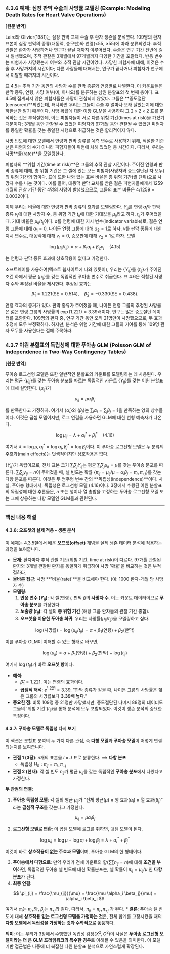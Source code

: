 ### **4.3.6 예제: 심장 판막 수술의 사망률 모델링 (Example: Modeling Death Rates for Heart Valve Operations)**

**[원문 번역]**

Laird와 Olivier(1981)는 심장 판막 교체 수술 후 환자 생존을 분석했다. 109명의 환자 표본이 심장 판막의 종류(대동맥, 승모판)와 연령(<55, ≥55)에 따라 분류되었다. 추적 관찰은 환자가 사망하거나 연구가 끝날 때까지 이루어졌다. 수술은 연구 기간 전반에 걸쳐 발생했으며, 추적 관찰은 3개월에서 97개월까지 다양한 기간을 포괄했다. 반응 변수는 피험자가 사망했는지 여부와 추적 관찰 시간이었다. 사망한 피험자에 대해, 이것은 수술 후 사망까지의 시간이다; 다른 사람들에 대해서는, 연구가 끝나거나 피험자가 연구에서 이탈할 때까지의 시간이다.

표 4.5는 추적 기간 동안의 사망자 수를 판막 종류와 연령별로 나열한다. 이 카운트들은 판막 종류, 연령, 사망 여부(예, 아니오)를 분류하는 삼원 분할표의 첫 번째 층이다. 표 4.5에 집계되지 않은 피험자들은 사망이 관찰되지 않았다. 그들은 **중도절단(censored)**되었는데, 왜냐하면 우리는 그들이 수술 후 얼마나 오래 살았는지에 대한 하한선만 알기 때문이다. 사망 확률에 대한 이항 GLM을 사용하여 그 $2 \times 2 \times 2$ 표를 분석하는 것은 부적절한데, 이는 피험자들이 서로 다른 위험 기간(times at risk)을 가졌기 때문이다; 3개월 동안 관찰될 수 있었던 피험자와 97개월 동안 관찰될 수 있었던 피험자를 동일한 확률을 갖는 동일한 시행으로 취급하는 것은 합리적이지 않다.

사망 빈도에 대한 모델에서 연령과 판막 종류를 예측 변수로 사용하기 위해, 적절한 기준선은 피험자의 수가 아니라 피험자들이 위험에 처해 있었던 총 시간이다. 따라서, 우리는 사망**률(rate)**을 모델링한다.

피험자의 **위험 기간(time at risk)**은 그들의 추적 관찰 시간이다. 주어진 연령과 판막 종류에 대해, 총 위험 기간은 그 셀에 있는 모든 피험자(사망자와 중도절단된 자 모두)의 위험 기간의 합이다. 표에 또한 나와 있는 표본 비율은 총 위험 기간(월 단위)으로 사망자 수를 나눈 것이다. 예를 들어, 대동맥 판막 교체를 받은 젊은 피험자들에게서 1259개월의 관찰 기간 동안 4명의 사망이 발생했으므로, 그들의 표본 비율은 4/1259 = 0.0032이다.

이제 우리는 비율에 대한 연령과 판막 종류의 효과를 모델링한다. $Y_{ij}$를 연령 $a_i$와 판막 종류 $v_j$에 대한 사망자 수, 총 위험 기간 $t_{ij}$에 대한 기대값을 $\mu_{ij}$라고 하자. $t_{ij}$가 주어졌을 때, 기대 비율은 $\mu_{ij}/t_{ij}$이다. $a$를 연령에 대한 지시 변수(indicator variable)로, 젊은 연령 그룹에 대해 $a_1=0$, 나이든 연령 그룹에 대해 $a_2=1$로 하자. $v$를 판막 종류에 대한 지시 변수로, 대동맥에 대해 $v_1=0$, 승모판에 대해 $v_2=1$로 하자. 모델

$$ \log(\mu_{ij}/t_{ij}) = \alpha + \beta_1 a_i + \beta_2 v_j \quad (4.15) $$

는 연령과 판막 종류 효과에 상호작용이 없다고 가정한다.

소프트웨어를 사용하여(텍스트 웹사이트에 나와 있듯이), 우리는 $\{Y_{ij}\}$를 $\{t_{ij}\}$가 주어진 조건 하에서 평균 $\{\mu_{ij}\}$를 갖는 독립적인 푸아송 변수로 취급한다. 표 4.6은 적합된 사망자 수와 추정된 비율을 제시한다. 추정된 효과는

$$ \hat{\beta}_1 = 1.221 (\text{SE}=0.514), \quad \hat{\beta}_2 = -0.330 (\text{SE}=0.438). $$

연령 효과의 증거가 있다. 판막 종류가 주어졌을 때, 나이든 연령 그룹의 추정된 사망률은 젊은 연령 그룹의 사망률의 $\exp(1.221)=3.39$배이다. 연구는 많은 중도절단 데이터를 포함한다. 109명의 환자 중, 연구 기간 동안 오직 21명만이 사망했으므로, 두 효과 추정치 모두 부정확하다. 하지만, 분석은 위험 기간에 대한 그들의 기여를 통해 109명 환자 모두를 사용한다는 점에 주목하라.

### **4.3.7 이원 분할표의 독립성에 대한 푸아송 GLM (Poisson GLM of Independence in Two-Way Contingency Tables)**

**[원문 번역]**

푸아송 로그선형 모델은 또한 일반적인 분할표의 카운트를 모델링하는 데 사용된다. 우리는 평균 $\{\mu_{ij}\}$를 갖는 푸아송 분포를 따르는 독립적인 카운트 $\{Y_{ij}\}$를 갖는 이원 분할표에 대해 설명한다. $\{\mu_{ij}\}$가

$$ \mu_{ij} = \mu \alpha_i \beta_j $$

를 만족한다고 가정하자. 여기서 $\{\alpha_i\}$와 $\{\beta_j\}$는 $\sum_i \alpha_i = \sum_j \beta_j = 1$을 만족하는 양의 상수들이다. 이것은 곱셈 모델이지만, 로그 연결을 사용하면 GLM에 대한 선형 예측자가 나온다.

$$ \log \mu_{ij} = \lambda + \alpha_i^* + \beta_j^* \quad (4.16) $$

여기서 $\lambda = \log\mu, \alpha_i^*=\log\alpha_i, \beta_j^*=\log\beta_j$이다. 이 푸아송 로그선형 모델은 두 분류의 주효과(main effects)는 덧셈적이지만 상호작용은 없다.

$\{Y_{ij}\}$가 독립이므로, 전체 표본 크기 $\sum_i\sum_j Y_{ij}$는 평균 $\sum_i\sum_j \mu_{ij} = \mu$를 갖는 푸아송 분포를 따른다. $\sum_i\sum_j y_{ij} = n$이 주어졌을 때, 셀 빈도는 확률 $\{\pi_{ij} = \mu_{ij}/\mu = \alpha_i \beta_j = \pi_{i+}\pi_{+j}\}$를 갖는 다항 분포를 따른다. 이것은 두 범주형 변수 간의 **독립성(independence)**이다. 사실, 푸아송 형태에서, 독립성은 로그선형 모델 (4.16)이다. 3장에서 수행된 이원 분할표의 독립성에 대한 추론들은, $n$ 또는 행이나 열 총합을 고정하는 푸아송 로그선형 모델 또는 그에 상응하는 다항 모델인 GLM들과 관련된다.

---

### **핵심 내용 해설**

#### **4.3.6: 오프셋의 실제 적용 - 생존 분석**

이 예제는 4.3.5절에서 배운 **오프셋(offset)** 개념을 실제 생존 데이터 분석에 적용하는 과정을 보여줍니다.

*   **문제**: 환자마다 추적 관찰 기간(위험 기간, time at risk)이 다르다. 97개월 관찰된 환자와 3개월 관찰된 환자를 동일하게 취급하여 사망 '확률'을 비교하는 것은 부적절하다.
*   **올바른 접근**: 사망 **'비율(rate)'**을 비교해야 한다. (예: 1000 환자-개월 당 사망자 수)
*   **모델링**:
    1.  **반응 변수 ($Y_{ij}$)**: 각 셀(연령 $i$, 판막 $j$)의 **사망자 수**. 이는 카운트 데이터이므로 **푸아송 분포**를 가정한다.
    2.  **노출량 ($t_{ij}$)**: 각 셀의 **총 위험 기간** (해당 그룹 환자들의 관찰 기간 총합).
    3.  **오프셋을 이용한 푸아송 회귀**: 우리는 사망률($\mu_{ij}/t_{ij}$)을 모델링하고 싶다.

$$ \log(\text{사망률}) = \log(\mu_{ij}/t_{ij}) = \alpha + \beta_1(\text{연령}) + \beta_2(\text{판막}) $$
 
이를 푸아송 GLM이 이해할 수 있는 형태로 바꾸면,

$$ \log(\mu_{ij}) = \alpha + \beta_1(\text{연령}) + \beta_2(\text{판막}) + \log(t_{ij}) $$

여기서 $\log(t_{ij})$가 바로 **오프셋 항**이다.

*   **해석**:
    *   $\hat{\beta}_1=1.221$. 이는 연령의 효과이다.
    *   **곱셈적 해석**: $e^{1.221} = 3.39$. "판막 종류가 같을 때, 나이든 그룹의 사망률은 젊은 그룹의 사망률보다 **3.39배 높다**."
*   **중요한 점**: 비록 109명 중 21명만 사망했지만, 중도절단된 나머지 88명의 데이터도 그들의 '위험 기간'($t_{ij}$)을 통해 분석에 모두 포함되었다. 이것이 생존 분석의 중요한 특징이다.

#### **4.3.7: 푸아송 모델로 독립성 다시 보기**

이 섹션은 분할표 분석의 두 가지 다른 관점, 즉 **다항 모델**과 **푸아송 모델**이 어떻게 연결되는지를 보여줍니다.

*   **관점 1 (3장)**: $n$개의 표본을 $I \times J$ 표로 분류한다. $\implies$ **다항 분포**
    *   독립성 $H_0: \pi_{ij} = \pi_{i+}\pi_{+j}$
*   **관점 2 (현재)**: 각 셀 빈도 $n_{ij}$가 평균 $\mu_{ij}$를 갖는 독립적인 **푸아송 분포**에서 나왔다고 가정한다.

**두 관점의 연결**:
1.  **푸아송 독립성 모델**: 각 셀의 평균 $\mu_{ij}$가 "전체 평균($\mu$) $\times$ 행 효과($\alpha_i$) $\times$ 열 효과($\beta_j$)" 라는 **곱셈적 구조**를 갖는다고 가정한다.

$$ \mu_{ij} = \mu \alpha_i \beta_j $$

2.  **로그선형 모델로 변환**: 이 곱셈 모델에 로그를 취하면, 덧셈 모델이 된다.

$$ \log \mu_{ij} = \log\mu + \log\alpha_i + \log\beta_j = \lambda + \alpha_i^* + \beta_j^* $$

이것이 바로 **상호작용이 없는 주효과 모델**이며, 푸아송 GLM의 한 형태이다.

3.  **푸아송에서 다항으로**: 만약 우리가 전체 카운트의 합($\sum\sum n_{ij} = n$)에 대해 **조건을 부여**하면, 독립적인 푸아송 셀 빈도에 대한 확률분포는, 셀 확률이 $\pi_{ij} = \mu_{ij}/\mu$ 인 **다항분포**가 된다.
4.  **최종 연결**:

$$ \pi_{ij} = \frac{\mu_{ij}}{\mu} = \frac{\mu \alpha_i \beta_j}{\mu} = \alpha_i \beta_j $$

여기서 $\alpha_i$는 $\pi_{i+}$와, $\beta_j$는 $\pi_{+j}$와 같다. 따라서, $\pi_{ij} = \pi_{i+}\pi_{+j}$ 가 된다.
    *   **결론**: 푸아송 셀 빈도에 대해 **상호작용 없는 로그선형 모델을 가정하는 것**은, 전체 합계를 고정시켰을 때의 **다항 모델에서 독립성을 가정하는 것과 수학적으로 동등**하다.

**의미**: 이는 우리가 3장에서 수행했던 독립성 검정($X^2, G^2$)이 사실은 **푸아송 로그선형 모델이라는 더 큰 GLM 프레임워크의 특수한 경우**로 이해될 수 있음을 의미한다. 이 모델 기반 접근법은 나중에 더 복잡한 다원 분할표 분석으로 자연스럽게 확장된다.
